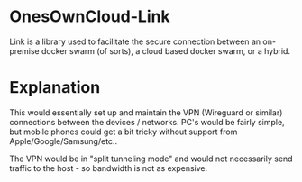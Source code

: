 # OnesOwnCloud-Link
Link is a library used to facilitate the secure connection between an on-premise docker swarm (of sorts), a cloud based docker swarm, or a hybrid.


# Explanation
This would essentially set up and maintain the VPN (Wireguard or similar) connections between the devices / networks. PC's would be fairly simple, but mobile phones could get a bit tricky without support from Apple/Google/Samsung/etc..

The VPN would be in "split tunneling mode" and would not necessarily send traffic to the host - so bandwidth is not as expensive.

